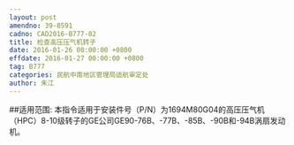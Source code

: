 ```yaml
---
layout: post
amendno: 39-8591
cadno: CAD2016-B777-02
title: 检查高压压气机转子
date: 2016-01-26 00:00:00 +0800
effdate: 2016-01-27 00:00:00 +0800
tag: B777
categories: 民航中南地区管理局适航审定处
author: 朱江
---
```


##适用范围:
本指令适用于安装件号（P/N）为1694M80G04的高压压气机（HPC）8-10级转子的GE公司GE90-76B、-77B、-85B、-90B和-94B涡扇发动机。

